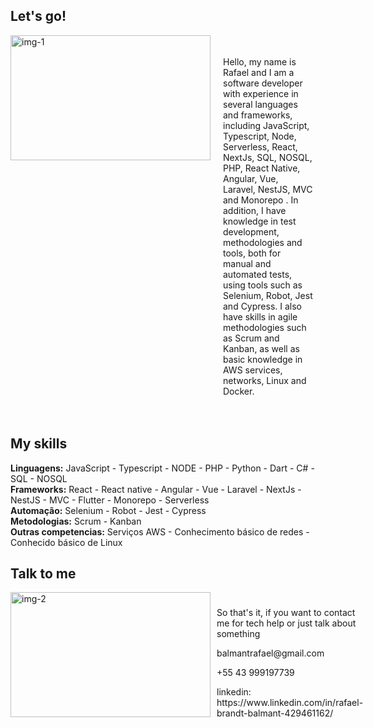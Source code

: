<!DOCTYPE html>
<html lang="en">
<head>
    <meta charset="UTF-8">
</head>
<body style="padding: 10px; display: flex; flex-direction: column">
<div>
  <h2>Let's go!</h2>
  <div style="display: flex">
    <img alt="img-1" src="https://media2.giphy.com/media/L3bj6t3opdeNddYCyl/giphy.gif" width="320" height="200" />
    <div style="padding: 20px; max-width: 750px">
      <p>
          Hello, my name is Rafael and I am a software developer with experience in several languages and frameworks, including JavaScript, Typescript, Node, Serverless, React, NextJs, SQL, NOSQL, PHP, React Native, Angular, Vue, Laravel, NestJS, MVC and Monorepo . In addition, I have knowledge in test development, methodologies and tools, both for manual and automated tests, using tools such as Selenium, Robot, Jest and Cypress. I also have skills in agile methodologies such as Scrum and Kanban, as well as basic knowledge in AWS services, networks, Linux and Docker.
      </p>
    </div>
  </div>
</div>
<div>
  <h2>My skills</h2>
  <strong>Linguagens:</strong>  JavaScript - Typescript - NODE - PHP - Python - Dart - C# - SQL - NOSQL
  </br>
  <strong>Frameworks:</strong> React - React native - Angular - Vue - Laravel - NextJs -  NestJS - MVC - Flutter - Monorepo - Serverless
  </br>
  <strong>Automação:</strong> Selenium - Robot - Jest - Cypress
  </br>
  <strong>Metodologias:</strong>  Scrum - Kanban
  </br>
  <strong>Outras competencias:</strong> Serviços AWS - Conhecimento básico de redes - Conhecido básico de Linux
</div>
<div>
   <h2>Talk to me</h2>
  <div style="display: flex">
    <img alt="img-2" src="https://66.media.tumblr.com/2aaa1b7f7117e82c118488ce2e8685b5/0af6b7ea702e7603-dd/s500x750/009e492f638173042dcde8d05b0772f798050148.gif" width="320" height="200"/>
    <div style="padding: 10px; max-width: 700px">
      <p>So that's it, if you want to contact me for tech help or just talk about something</p>
      <p>balmantrafael@gmail.com</p>
      <p>+55 43 999197739</p>
      <p >linkedin: https://www.linkedin.com/in/rafael-brandt-balmant-429461162/ </p>
    </div>
  </div>
</div>
</body>
</html>
